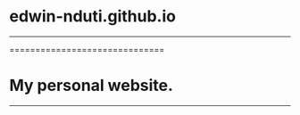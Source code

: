 # edwin-nduti.github.io
******************************
==============================


My personal website.
==============================
******************************
